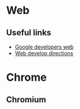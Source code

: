 # Web

## Useful links
* [Google developers web](https://developers.google.com/web/fundamentals/?hl=ko)
* [Web develop directions](https://developers.google.com/web/fundamentals/)

# Chrome

## Chromium
